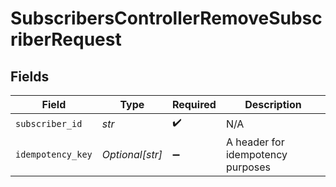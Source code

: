 # SubscribersControllerRemoveSubscriberRequest


## Fields

| Field                             | Type                              | Required                          | Description                       |
| --------------------------------- | --------------------------------- | --------------------------------- | --------------------------------- |
| `subscriber_id`                   | *str*                             | :heavy_check_mark:                | N/A                               |
| `idempotency_key`                 | *Optional[str]*                   | :heavy_minus_sign:                | A header for idempotency purposes |